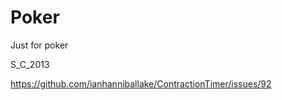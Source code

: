 Poker
=====

Just for poker

S_C_2013


https://github.com/ianhanniballake/ContractionTimer/issues/92
